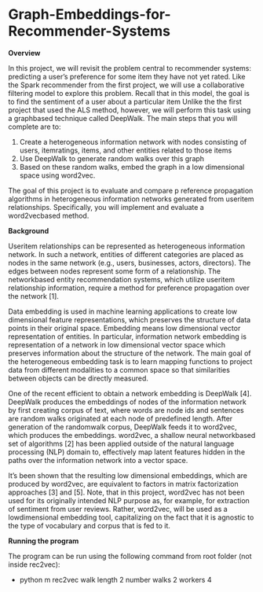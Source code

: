 # Graph-Embeddings-for-Recommender-Systems

**Overview**

In this project, we will revisit the problem central to recommender systems: predicting a user’s
preference for some item they have not yet rated. Like the Spark recommender from the first
project, we will use a collaborative filtering model to explore this problem. Recall that in this
model, the goal is to find the sentiment of a user about a particular item Unlike the the first
project that used the ALS method, however, we will perform this task using a graphbased
technique called DeepWalk. The main steps that you will complete are to:

1. Create a heterogeneous information network with nodes consisting of users, itemratings, items, and other entities related to those items
2. Use DeepWalk to generate random walks over this graph
3. Based on these random walks, embed the graph in a low dimensional space using word2vec.

The goal of this project is to evaluate and compare p reference propagation algorithms in
heterogeneous information networks generated from useritem relationships. Specifically, you will implement and evaluate a word2vecbased method.

**Background**

Useritem relationships can be represented as heterogeneous information network. In such a
network, entities of different categories are placed as nodes in the same network (e.g., users,
businesses, actors, directors). The edges between nodes represent some form of a relationship.
The networkbased
entity recommendation systems, which utilize useritem
relationship
information, require a method for preference propagation over the network [1].

Data embedding is used in machine learning applications to create low dimensional
feature
representations, which preserves the structure of data points in their original space. Embedding
means low dimensional vector representation of entities. In particular, information network
embedding is representation of a network in low dimensional vector space which preserves
information about the structure of the network. The main goal of the heterogeneous embedding
task is to learn mapping functions to project data from different modalities to a common space
so that similarities between objects can be directly measured.

One of the recent efficient to obtain a network embedding is DeepWalk [4]. DeepWalk produces
the embeddings of nodes of the information network by first creating corpus of text, where
words are node ids and sentences are random walks originated at each node of predefined
length. After generation of the randomwalk
corpus, DeepWalk feeds it to word2vec, which
produces the embeddings. word2vec, a shallow neural networkbased
set of algorithms [2] has
been applied outside of the natural language processing (NLP) domain to, effectively map latent
features hidden in the paths over the information network into a vector space.

It’s been shown that the resulting low dimensional embeddings, which are produced by
word2vec, are equivalent to factors in matrix factorization approaches [3] and [5]. Note, that in
this project, word2vec has not been used for its originally intended NLP purpose as, for
example, for extraction of sentiment from user reviews. Rather, word2vec, will be used as a
lowdimensional
embedding tool, capitalizing on the fact that it is agnostic to the type of
vocabulary and corpus that is fed to it.

**Running the program**

The program can be run using the following command from root folder (not inside rec2vec):

* python m rec2vec walk length 2 number walks 2 workers 4

